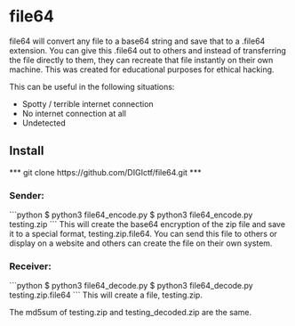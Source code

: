 # file64
file64 will convert any file to a base64 string and save that to a .file64 extension. You can give this .file64 out to others and instead of transferring the file directly to them, they can recreate that file instantly on their own machine. This was created for educational purposes for ethical hacking.

This can be useful in the following situations:
<ul>
<li>Spotty / terrible internet connection</li>
<li>No internet connection at all</li>
<li>Undetected</li>
</ul>
<h2>Install</h2>
***
  git clone https://github.com/DIGIctf/file64.git
***


<h3>Sender:</h3>
```python
$ python3 file64_encode.py <input_file>
$ python3 file64_encode.py testing.zip
```
This will create the base64 encryption of the zip file and save it to a special format, testing.zip.file64. You can send this file to others or display on a website and others can create the file on their own system. 

<h3>Receiver:</h3>
```python
$ python3 file64_decode.py <file64_encoded_file>
$ python3 file64_decode.py testing.zip.file64
```
This will create a file, testing.zip. 

The md5sum of testing.zip and testing_decoded.zip are the same. 


